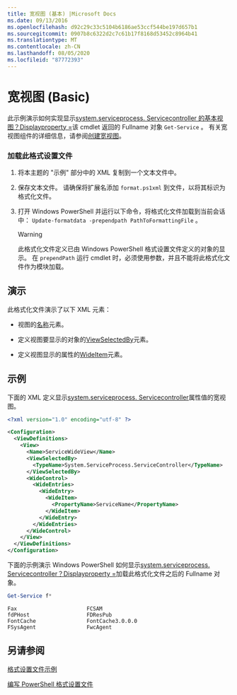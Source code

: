 ```yaml
---
title: 宽视图 (基本) |Microsoft Docs
ms.date: 09/13/2016
ms.openlocfilehash: d92c29c33c5104b6186ae53ccf544be197d657b1
ms.sourcegitcommit: 0907b8c6322d2c7c61b17f8168d53452c8964b41
ms.translationtype: MT
ms.contentlocale: zh-CN
ms.lasthandoff: 08/05/2020
ms.locfileid: "87772393"
---
```

# <a name="wide-view-basic"></a>宽视图 (Basic)

此示例演示如何实现显示[system.serviceprocess. Servicecontroller 的基本视图？Displayproperty =](/dotnet/api/System.ServiceProcess.ServiceController)该 cmdlet 返回的 Fullname 对象 `Get-Service` 。 有关宽视图组件的详细信息，请参阅[创建宽视图](./creating-a-wide-view.md)。

### <a name="to-load-this-formatting-file"></a>加载此格式设置文件

1. 将本主题的 "示例" 部分中的 XML 复制到一个文本文件中。

2. 保存文本文件。 请确保将扩展名添加 `format.ps1xml` 到文件，以将其标识为格式化文件。

3. 打开 Windows PowerShell 并运行以下命令，将格式化文件加载到当前会话中： `Update-formatdata -prependpath PathToFormattingFile` 。

   > [!WARNING]
   > 此格式化文件定义已由 Windows PowerShell 格式设置文件定义的对象的显示。 在 `prependPath` 运行 cmdlet 时，必须使用参数，并且不能将此格式化文件作为模块加载。

## <a name="demonstrates"></a>演示

此格式化文件演示了以下 XML 元素：

- 视图的[名称](./name-element-for-view-format.md)元素。

- 定义视图要显示的对象的[ViewSelectedBy](./viewselectedby-element-format.md)元素。

- 定义视图显示的属性的[WideItem](./wideitem-element-for-widecontrol-format.md)元素。

## <a name="example"></a>示例

下面的 XML 定义显示[system.serviceprocess. Servicecontroller](/dotnet/api/System.ServiceProcess.ServiceController.ServiceName)属性值的宽视图。

```xml
<?xml version="1.0" encoding="utf-8" ?>

<Configuration>
  <ViewDefinitions>
    <View>
      <Name>ServiceWideView</Name>
      <ViewSelectedBy>
        <TypeName>System.ServiceProcess.ServiceController</TypeName>
      </ViewSelectedBy>
      <WideControl>
        <WideEntries>
          <WideEntry>
            <WideItem>
              <PropertyName>ServiceName</PropertyName>
            </WideItem>
          </WideEntry>
        </WideEntries>
      </WideControl>
    </View>
  </ViewDefinitions>
</Configuration>
```

下面的示例演示 Windows PowerShell 如何显示[system.serviceprocess. Servicecontroller？Displayproperty =](/dotnet/api/System.ServiceProcess.ServiceController)加载此格式化文件之后的 Fullname 对象。

```powershell
Get-Service f*
```

```output
Fax                      FCSAM
fdPHost                  FDResPub
FontCache                FontCache3.0.0.0
FSysAgent                FwcAgent
```

## <a name="see-also"></a>另请参阅

[格式设置文件示例](./examples-of-formatting-files.md)

[编写 PowerShell 格式设置文件](./writing-a-powershell-formatting-file.md)
